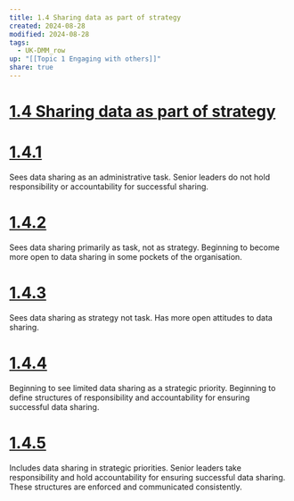 ```yaml
---
title: 1.4 Sharing data as part of strategy
created: 2024-08-28
modified: 2024-08-28
tags:
  - UK-DMM_row
up: "[[Topic 1 Engaging with others]]"
share: true
---
```

# [1.4 Sharing data as part of strategy](1.4%20Sharing%20data%20as%20part%20of%20strategy.md)
# [1.4.1](1.4.1.md)

Sees data sharing as an administrative task. Senior leaders do not hold responsibility or accountability for successful sharing.

# [1.4.2](1.4.2.md)

Sees data sharing primarily as task, not as strategy. Beginning to become more open to data sharing in some pockets of the organisation.

# [1.4.3](1.4.3.md)

Sees data sharing as strategy not task. Has more open attitudes to data sharing.

# [1.4.4](1.4.4.md)

Beginning to see limited data sharing as a strategic priority. Beginning to define structures of responsibility and accountability for ensuring successful data sharing.

# [1.4.5](1.4.5.md)

Includes data sharing in strategic priorities. Senior leaders take responsibility and hold accountability for ensuring successful data sharing. These structures are enforced and communicated consistently.
